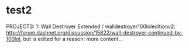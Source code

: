 # test2
PROJECTS: 
1: Wall Destroyer Extended / walldestroyer100loleditionv2: http://forum.dashnet.org/discussion/15822/wall-destroyer-continued-by-100lol, but is edited for a reason: more content...
